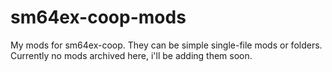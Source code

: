# sm64ex-coop-mods
My mods for sm64ex-coop. They can be simple single-file mods or folders.\
Currently no mods archived here, i'll be adding them soon.
